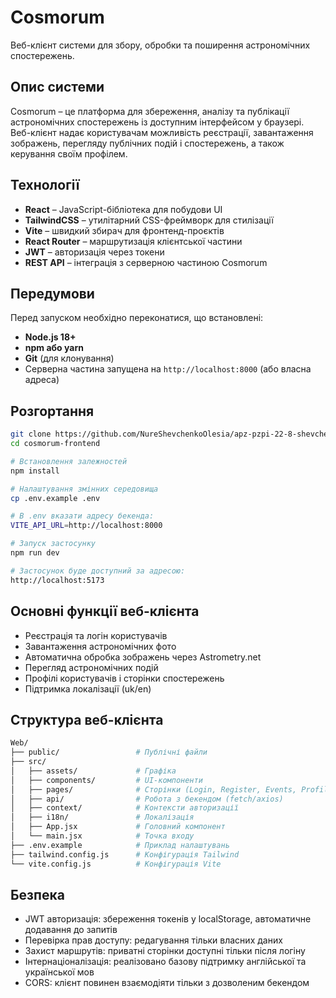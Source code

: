 # Cosmorum  
Веб-клієнт системи для збору, обробки та поширення астрономічних спостережень.  

## Опис системи   

Cosmorum – це платформа для збереження, аналізу та публікації астрономічних спостережень із доступним інтерфейсом у браузері.  
Веб-клієнт надає користувачам можливість реєстрації, завантаження зображень, перегляду публічних подій і спостережень, а також керування своїм профілем.

## Технології  

- **React** – JavaScript-бібліотека для побудови UI  
- **TailwindCSS** – утилітарний CSS-фреймворк для стилізації  
- **Vite** – швидкий збирач для фронтенд-проєктів  
- **React Router** – маршрутизація клієнтської частини  
- **JWT** – авторизація через токени  
- **REST API** – інтеграція з серверною частиною Cosmorum  

## Передумови  

Перед запуском необхідно переконатися, що встановлені:  

- **Node.js 18+**
- **npm або yarn**
- **Git** (для клонування)
- Серверна частина запущена на `http://localhost:8000` (або власна адреса)

## Розгортання

```bash
git clone https://github.com/NureShevchenkoOlesia/apz-pzpi-22-8-shevchenko-olesia/tree/53669c18ac15bacbbf1695a691dea7f950500468/Lab5/pzpi-22-8-shevchenko-olesia-lab5/Web-client
cd cosmorum-frontend

# Встановлення залежностей
npm install

# Налаштування змінних середовища
cp .env.example .env

# В .env вказати адресу бекенда:
VITE_API_URL=http://localhost:8000

# Запуск застосунку
npm run dev

# Застосунок буде доступний за адресою:
http://localhost:5173
```

## Основні функції веб-клієнта

- Реєстрація та логін користувачів
- Завантаження астрономічних фото
- Автоматична обробка зображень через Astrometry.net
- Перегляд астрономічних подій
- Профілі користувачів і сторінки спостережень
- Підтримка локалізації (uk/en)

## Структура веб-клієнта

```bash
Web/
├── public/                 # Публічні файли
├── src/
│   ├── assets/             # Графіка
│   ├── components/         # UI-компоненти
│   ├── pages/              # Сторінки (Login, Register, Events, Profile, etc.)
│   ├── api/                # Робота з бекендом (fetch/axios)
│   ├── context/            # Контексти авторизації
│   ├── i18n/               # Локалізація
│   ├── App.jsx             # Головний компонент
│   └── main.jsx            # Точка входу
├── .env.example            # Приклад налаштувань
├── tailwind.config.js      # Конфігурація Tailwind
└── vite.config.js          # Конфігурація Vite

```

## Безпека

- JWT авторизація: збереження токенів у localStorage, автоматичне додавання до запитів
- Перевірка прав доступу: редагування тільки власних даних
- Захист маршрутів: приватні сторінки доступні тільки після логіну
- Інтернаціоналізація: реалізовано базову підтримку англійської та української мов
- CORS: клієнт повинен взаємодіяти тільки з дозволеним бекендом

